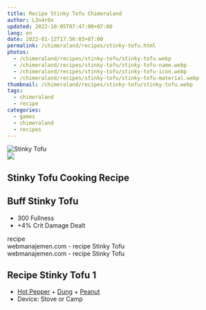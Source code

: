 ```yaml
---
title: Recipe Stinky Tofu Chimeraland
author: L3n4r0x
updated: 2022-10-05T07:47:00+07:00
lang: en
date: 2022-01-12T17:56:03+07:00
permalink: /chimeraland/recipes/stinky-tofu.html
photos:
  - /chimeraland/recipes/stinky-tofu/stinky-tofu.webp
  - /chimeraland/recipes/stinky-tofu/stinky-tofu-name.webp
  - /chimeraland/recipes/stinky-tofu/stinky-tofu-icon.webp
  - /chimeraland/recipes/stinky-tofu/stinky-tofu-material.webp
thumbnail: /chimeraland/recipes/stinky-tofu/stinky-tofu.webp
tags:
  - chimeraland
  - recipe
categories:
  - games
  - chimeraland
  - recipes
---
```


<link
  rel="stylesheet"
  href="https://rawcdn.githack.com/dimaslanjaka/Web-Manajemen/870a349/css/bootstrap-5-3-0-alpha3-wrapper.css"
/>
<section id="bootstrap-wrapper">
  <div data-bs-theme="dark">
    <div class="card mb-2">
      <div class="card-body">
        <div class="row g-0">
          <div class="col-sm-4 position-relative mb-2">
            <img
              src="https://www.webmanajemen.com/chimeraland/recipes/stinky-tofu/stinky-tofu-material.webp"
              class="card-img fit-cover w-100 h-100"
              alt="Stinky Tofu"
              data-fancybox="true"
            />
          </div>
          <div class="col-sm-8 mb-2">
            <div class="card-body">
              <div class="d-flex flex-row align-items-center mb-3">
                <img
                  class="d-inline-block me-2"
                  src="https://www.webmanajemen.com/chimeraland/recipes/stinky-tofu/stinky-tofu-icon.webp"
                  width="auto"
                  height="auto"
                  style="vertical-align: middle"
                />
                <h2 class="fs-5">Stinky Tofu Cooking Recipe</h2>
              </div>
              <h2 class="card-title fs-5">Buff Stinky Tofu</h2>
              <div class="card-text">
                <ul>
                  <li>300 Fullness</li>
                  <li>+4% Crit Damage Dealt</li>
                </ul>
              </div>
              <span class="badge rounded-pill">recipe</span>
            </div>
            <div class="card-footer text-end text-muted mt-auto">
              webmanajemen.com - recipe Stinky Tofu
            </div>
          </div>
        </div>
      </div>
      <div class="card-footer text-end text-muted">
        webmanajemen.com - recipe Stinky Tofu
      </div>
    </div>
    <div class="row mb-2">
      <div class="col-12 col-lg-6 recipe-item mb-2">
        <div class="card">
          <div class="card-body">
            <h2 class="card-title fs-5">Recipe Stinky Tofu 1</h2>
            <div class="card-text">
              <ul>
                <li>
                  <a
                    class="text-decoration-none text-primary"
                    href="/chimeraland/materials/hot-pepper.html"
                    >Hot Pepper</a
                  ><span> + </span
                  ><a
                    class="text-decoration-none text-primary"
                    href="/chimeraland/materials/dung.html"
                    >Dung</a
                  ><span> + </span
                  ><a
                    class="text-decoration-none text-primary"
                    href="/chimeraland/materials/peanut.html"
                    >Peanut</a
                  >
                </li>
                <li>Device: Stove or Camp</li>
              </ul>
            </div>
          </div>
        </div>
      </div>
    </div>
  </div>
</section>